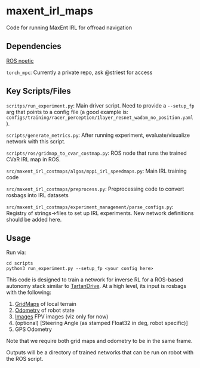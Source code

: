 # maxent_irl_maps

Code for running MaxEnt IRL for offroad navigation

## Dependencies

[ROS noetic](http://wiki.ros.org/noetic/Installation/Ubuntu)

`torch_mpc`: Currently a private repo, ask @striest for access

## Key Scripts/Files

`scritps/run_experiment.py`: Main driver script. Need to provide a `--setup_fp` arg that points to a config file (a good example is: `configs/training/racer_perception/1layer_resnet_wadam_no_position.yaml`).

`scripts/generate_metrics.py`: After running experiment, evaluate/visualize network with this script. 

`scripts/ros/gridmap_to_cvar_costmap.py`: ROS node that runs the trained CVaR IRL map in ROS.

`src/maxent_irl_costmaps/algos/mppi_irl_speedmaps.py`: Main IRL training code

`src/maxent_irl_costmaps/preprocess.py`: Preprocessing code to convert rosbags into IRL datasets

`src/maxent_irl_costmaps/experiment_management/parse_configs.py`: Registry of strings->files to set up IRL experiments. New network definitions should be added here.

## Usage

Run via: 

```
cd scripts
python3 run_experiment.py --setup_fp <your config here>
```

This code is designed to train a network for inverse RL for a ROS-based autonomy stack similar to [TartanDrive](https://github.com/castacks/tartan_drive_2.0). At a high level, its input is rosbags with the following:

1. [GridMaps](https://github.com/ANYbotics/grid_map) of local terrain
2. [Odometry](http://docs.ros.org/en/noetic/api/nav_msgs/html/msg/Odometry.html) of robot state
3. [Images](http://docs.ros.org/en/noetic/api/sensor_msgs/html/msg/Image.html) FPV images (viz only for now)
4. (optional) [Steering Angle (as stamped Float32 in deg, robot specific)]
5. GPS Odometry

Note that we require both grid maps and odometry to be in the same frame.

Outputs will be a directory of trained networks that can be run on robot with the ROS script.